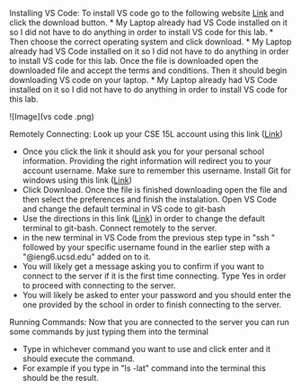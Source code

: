 Installing VS Code: 
To install VS code go to the following website [Link](https://code.visualstudio.com/) and click the download button.
    * My Laptop already had VS Code installed on it so I did not have to do anything in order to install VS code for this lab. *
Then choose the correct operating system and click download. 
    * My Laptop already had VS Code installed on it so I did not have to do anything in order to install VS code for this lab. 
Once the file is downloaded open the downloaded file and accept the terms and conditions. Then it should begin downloading VS code on your laptop.
    * My Laptop already had VS Code installed on it so I did not have to do anything in order to install VS code for this lab. 

![Image](vs code .png)


Remotely Connecting: 
Look up your CSE 15L account using this link ([Link](https://sdacs.ucsd.edu/~icc/index.php))
   * Once you click the link it should ask you for your personal school information. Providing the right information will redirect you to your account username. Make sure to remember this username.
Install Git for windows using this link ([Link](https://gitforwindows.org/))
   * Click Download. Once the file is finished downloading open the file and then select the preferences and finish the instalation. 
Open VS Code and change the default terminal in VS code to git-bash
   * Use the directions in this link ([Link](https://stackoverflow.com/a/50527994)) in order to change the default terminal to git-bash. 
Connect remotely to the server. 
   * in the new terminal in VS Code from the previous step type in "ssh " followed by your specific username found in the earlier step with a "@ieng6.ucsd.edu" added on      to it. 
   * You will likely get a message asking you to confirm if you want to connect to the server if it is the first time connecting. Type Yes in order to proceed with connecting to the server. 
   * You will likely be asked to enter your password and you should enter the one provided by the school in order to finish connecting to the server. 

Running Commands: 
Now that you are connected to the server you can run some commands by just typing them into the terminal
   * Type in whichever command you want to use and click enter and it should execute the command. 
   * For example if you type in "ls -lat" command into the terminal this should be the result. 

